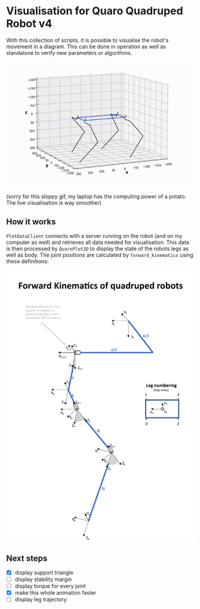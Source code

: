 # Visualisation for Quaro Quadruped Robot v4

With this collection of scripts, it is possible to visualise the robot's movement in a diagram. This can be done in operation as well as standalone to verify new parameters or algorithms.

![gif](https://github.com/ThomasSchnapka/quaro/blob/v4/Simulation/doc/anim.gif)

(sorry for this sloppy gif, my laptop has the computing power of a potato. The live visualisation is way smoother)

## How it works

`PlotDataClient` connects with a server running on the robot (and on my computer as well) and retrieves all data needed for visualisation. 
This data is then processed by `QuaroPlot3D` to display the state of the robots legs as well as body. The joint positions are calculated by 
`forward_kinematics` using these definitions:

![definitions](https://github.com/ThomasSchnapka/quaro/blob/v4/Simulation/doc/Quaro_Kinematics.png)

## Next steps
- [x] display support triangle
- [ ] display stability margin
- [ ] display torque for every joint
- [x] make this whole animation faster
- [ ] display leg trajectory
